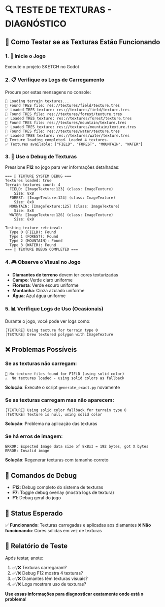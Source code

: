 # 🔍 TESTE DE TEXTURAS - DIAGNÓSTICO

## 🎯 Como Testar se as Texturas Estão Funcionando

### 1. 🚀 Inicie o Jogo
Execute o projeto SKETCH no Godot

### 2. 📋 Verifique os Logs de Carregamento
Procure por estas mensagens no console:
```
🎨 Loading terrain textures...
📁 Found TRES file: res://textures/field/texture.tres
✅ Loaded TRES texture: res://textures/field/texture.tres
📁 Found TRES file: res://textures/forest/texture.tres
✅ Loaded TRES texture: res://textures/forest/texture.tres
📁 Found TRES file: res://textures/mountain/texture.tres
✅ Loaded TRES texture: res://textures/mountain/texture.tres
📁 Found TRES file: res://textures/water/texture.tres
✅ Loaded TRES texture: res://textures/water/texture.tres
🎨 Texture loading completed. Loaded 4 textures.
✅ Textures available: ["FIELD", "FOREST", "MOUNTAIN", "WATER"]
```

### 3. 🔧 Use o Debug de Texturas
Pressione **F12** no jogo para ver informações detalhadas:
```
=== 🎨 TEXTURE SYSTEM DEBUG ===
Textures loaded: true
Terrain textures count: 4
  FIELD: [ImageTexture:123] (class: ImageTexture)
    Size: 8x8
  FOREST: [ImageTexture:124] (class: ImageTexture)
    Size: 8x8
  MOUNTAIN: [ImageTexture:125] (class: ImageTexture)
    Size: 8x8
  WATER: [ImageTexture:126] (class: ImageTexture)
    Size: 8x8

Testing texture retrieval:
  Type 0 (FIELD): Found
  Type 1 (FOREST): Found
  Type 2 (MOUNTAIN): Found
  Type 3 (WATER): Found
=== 🎨 TEXTURE DEBUG COMPLETED ===
```

### 4. 🎮 Observe o Visual no Jogo
- **Diamantes de terreno** devem ter cores texturizadas
- **Campo**: Verde claro uniforme
- **Floresta**: Verde escuro uniforme  
- **Montanha**: Cinza azulado uniforme
- **Água**: Azul água uniforme

### 5. 📊 Verifique Logs de Uso (Ocasionais)
Durante o jogo, você pode ver logs como:
```
[TEXTURE] Using texture for terrain type 0
[TEXTURE] Drew textured polygon with ImageTexture
```

## ❌ Problemas Possíveis

### Se as texturas não carregam:
```
📁 No texture files found for FIELD (using solid color)
⚠️  No textures loaded - using solid colors as fallback
```
**Solução**: Execute o script `generate_exact.py` novamente

### Se as texturas carregam mas não aparecem:
```
[TEXTURE] Using solid color fallback for terrain type 0
[TEXTURE] Texture is null, using solid color
```
**Solução**: Problema na aplicação das texturas

### Se há erros de imagem:
```
ERROR: Expected Image data size of 8x8x3 = 192 bytes, got X bytes
ERROR: Invalid image
```
**Solução**: Regenerar texturas com tamanho correto

## 🔧 Comandos de Debug

- **F12**: Debug completo do sistema de texturas
- **F7**: Toggle debug overlay (mostra logs de textura)
- **F1**: Debug geral do jogo

## 🎯 Status Esperado

✅ **Funcionando**: Texturas carregadas e aplicadas aos diamantes
❌ **Não funcionando**: Cores sólidas em vez de texturas

## 📝 Relatório de Teste

Após testar, anote:
1. ✅/❌ Texturas carregaram?
2. ✅/❌ Debug F12 mostra 4 texturas?
3. ✅/❌ Diamantes têm texturas visuais?
4. ✅/❌ Logs mostram uso de texturas?

**Use essas informações para diagnosticar exatamente onde está o problema!**